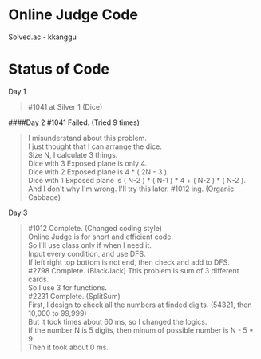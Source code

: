 Online Judge Code
================================

Solved.ac - kkanggu



# Status of Code

Day 1
>#1041 at Silver 1 (Dice)

####Day 2
#1041 Failed. (Tried 9 times)   
>    I misunderstand about this problem.   
>    I just thought that I can arrange the dice.   
>    Size N, I calculate 3 things.   
>    Dice with 3 Exposed plane is only 4.   
>    Dice with 2 Exposed plane is 4 * ( 2N - 3 ).   
>    Dice with 1 Exposed plane is ( N-2 ) * ( N-1 ) * 4 + ( N-2 ) * ( N-2 ).   
>    And I don't why I'm wrong. I'll try this later.
#1012 ing. (Organic Cabbage)

Day 3
>#1012 Complete. (Changed coding style)   
>    Online Judge is for short and efficient code.   
>    So I'll use class only if when I need it.   
>    Input every condition, and use DFS.   
>    If left right top bottom is not end, then check and add to DFS.   
>#2798 Complete. (BlackJack)
>    This problem is sum of 3 different cards.   
>    So I use 3 for functions.   
>#2231 Complete. (SplitSum)   
>    First, I design to check all the numbers at finded digits. (54321, then 10,000 to 99,999)   
>    But it took times about 60 ms, so I changed the logics.   
>    If the number N is 5 digits, then minum of possible number is N - 5 * 9.   
>    Then it took about 0 ms.
